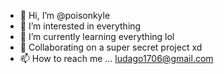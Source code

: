 - 👋 Hi, I’m @poisonkyle
- 👀 I’m interested in everything
- 🌱 I’m currently learning everything lol
- 💞️ Collaborating on a super secret project xd
- 📫 How to reach me ... ludago1706@gmail.com

<!---
poisonkyle/poisonkyle is a ✨ special ✨ repository because its `README.md` (this file) appears on your GitHub profile.
You can click the Preview link to take a look at your changes.
--->
